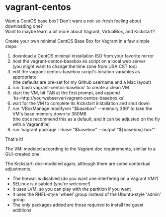 vagrant-centos
==============

Want a CentOS base box?  Don't want a not-so-fresh feeling about downloading one?<br>
Want to maybe learn a bit more about Vagrant, VirtualBox, and Kickstart?

Create your own minimal CentOS Base Box for Vagrant in a few simple steps:

1. download a CentOS minimal installation ISO from your favorite mirror
2. host the vagrant-centos-basebox.ks script on a local web server<br>
   (you might want to change the time zone from USA CST too)
3. edit the vagrant-centos-basebox script's location variables as appropriate<br>
   (the defaults are pre-set for my Github username and a Mac layout)
4. run 'bash vagrant-centos-basebox' to create a clean VM
5. start the VM, hit TAB at the first prompt, and append 'ks=http://yourwebserver/vagrant-centos-basebox.ks'
6. wait for the VM to complete its Kickstart installation and shut down
7. run 'VBoxManage modifyvm "$basebox" --memory 360' to take the VM's base memory down to 360MB<br>
   (the docs recommend this as a default, and it can be adjusted on the fly with a Vagrantfile)
8. run 'vagrant package --base "$basebox" --output "${basebox}.box"'

That's it!

The VM: modeled according to the Vagrant doc requirements, similar to a GUI-created one.

The Kickstart: doc-modeled again, although there are some contextual adjustments.
* The firewall is disabled (do you want one interfering on a Vagrant VM?)
* SELinux is disabled (you're welcome!)
* It uses LVM, so you can play with the partition if you want
* It uses the RHEL-style 'wheel' group instead of the Ubuntu-style 'admin' group
* The only packages added are those required to install the guest additions  
